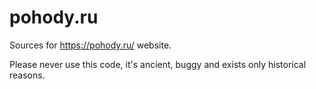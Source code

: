 pohody.ru
=========

Sources for https://pohody.ru/ website.

Please never use this code, it's ancient, buggy and exists only historical reasons.
